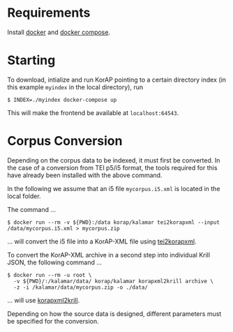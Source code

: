 # Requirements

Install [docker](https://www.docker.com/) and [docker compose](https://github.com/docker/compose).

# Starting

To download, intialize and run KorAP pointing to a certain directory index
(in this example `myindex` in the local directory), run

```shell
$ INDEX=./myindex docker-compose up
```

This will make the frontend be available at
`localhost:64543`.

# Corpus Conversion

Depending on the corpus data to be indexed, it must first be converted.
In the case of a conversion from TEI p5/i5 format, the tools
required for this have already been installed with the above command.

In the following we assume that an i5 file `mycorpus.i5.xml` is
located in the local folder.

The command ...

```shell
$ docker run --rm -v ${PWD}:/data korap/kalamar tei2korapxml --input /data/mycorpus.i5.xml > mycorpus.zip
```

... will convert the i5 file into a KorAP-XML file using
[tei2korapxml](https://github.com/KorAP/KorAP-XML-TEI).

To convert the KorAP-XML archive in a second step
into individual Krill JSON, the following command ...

```shell
$ docker run --rm -u root \
  -v ${PWD}/:/kalamar/data/ korap/kalamar korapxml2krill archive \
  -z -i /kalamar/data/mycorpus.zip -o ./data/
```

... will use [korapxml2krill](https://github.com/KorAP/KorAP-XML-Krill).

Depending on how the source data is designed, different parameters must be specified for the conversion.
